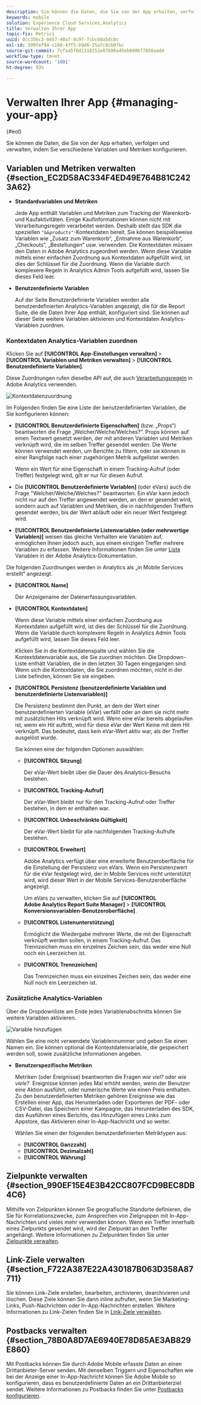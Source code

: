 ```yaml
---
description: Sie können die Daten, die Sie von der App erhalten, verfolgen und verwalten, indem Sie verschiedene Variablen und Metriken konfigurieren.
keywords: mobile
solution: Experience Cloud Services,Analytics
title: Verwalten Ihrer App
topic-fix: Metrics
uuid: 0cc356c3-8457-40a7-8c97-7cbc68a5dc0c
exl-id: 599fef94-c188-47f5-b9d6-25a7c8cb07bc
source-git-commit: 7cfaa5f6d1318151e87698a45eb6006f7850aad4
workflow-type: tm+mt
source-wordcount: '1001'
ht-degree: 93%

---
```


# Verwalten Ihrer App {#managing-your-app}

{#eol}

Sie können die Daten, die Sie von der App erhalten, verfolgen und verwalten, indem Sie verschiedene Variablen und Metriken konfigurieren.

## Variablen und Metriken verwalten  {#section_EC2D58AC334F4ED49E764B81C2423A62}

* **Standardvariablen und Metriken**

   Jede App enthält Variablen und Metriken zum Tracking der Warenkorb- und Kaufaktivitäten. Einige Kaufinformationen können nicht mit Verarbeitungsregeln verarbeitet werden. Deshalb stellt das SDK die speziellen `"&&products"`-Kontextdaten bereit. Sie können beispielsweise Variablen wie „Zusatz zum Warenkorb“, „Entnahme aus Warenkorb“, „Checkouts“, „Bestellungen“ usw. verwenden. Die Kontextdaten müssen den Daten in Adobe Analytics zugeordnet werden. Wenn diese Variable mittels einer einfachen Zuordnung aus Kontextdaten aufgefüllt wird, ist dies der Schlüssel für die Zuordnung. Wenn die Variable durch komplexere Regeln in Analytics Admin Tools aufgefüllt wird, lassen Sie dieses Feld leer.

* **Benutzerdefinierte Variablen**

   Auf der Seite Benutzerdefinierte Variablen werden alle benutzerdefinierten Analytics-Variablen angezeigt, die für die Report Suite, die die Daten Ihrer App enthält, konfiguriert sind. Sie können auf dieser Seite weitere Variablen aktivieren und Kontextdaten Analytics-Variablen zuordnen.

### Kontextdaten Analytics-Variablen zuordnen

Klicken Sie auf **[!UICONTROL App-Einstellungen verwalten]** > **[!UICONTROL Variablen und Metriken verwalten]** > **[!UICONTROL Benutzerdefinierte Variablen]**.

Diese Zuordnungen rufen dieselbe API auf, die auch [Verarbeitungsregeln](https://experienceleague.adobe.com/docs/analytics/admin/admin-tools/processing-rules/processing-rules.html?lang=de) in Adobe Analytics verwenden.

![Kontextdatenzuordnung](assets/custom_data_content.png)

Im Folgenden finden Sie eine Liste der benutzerdefinierten Variablen, die Sie konfigurieren können:

* **[!UICONTROL Benutzerdefinierte Eigenschaften]** (bzw. „Props“) beantworten die Frage „Welcher/Welche/Welches?“. Props können auf einen Textwert gesetzt werden, der mit anderen Variablen und Metriken verknüpft wird, die im selben Treffer gesendet werden. Die Werte können verwendet werden, um Berichte zu filtern, oder sie können in einer Rangfolge nach einer zugehörigen Metrik aufgelistet werden.

   Wenn ein Wert für eine Eigenschaft in einem Tracking-Aufruf (oder Treffer) festgelegt wird, gilt er nur für diesen Aufruf.

* Die **[!UICONTROL Benutzerdefinierte Variablen]** (oder eVars) auch die Frage &quot;Welcher/Welche/Welches?&quot; beantworten. Ein eVar kann jedoch nicht nur auf den Treffer angewendet werden, an den er gesendet wird, sondern auch auf Variablen und Metriken, die in nachfolgenden Treffern gesendet werden, bis der Wert abläuft oder ein neuer Wert festgelegt wird.
* **[!UICONTROL Benutzerdefinierte Listenvariablen (oder mehrwertige Variablen)]** weisen das gleiche Verhalten wie Variablen auf, ermöglichen Ihnen jedoch auch, aus einem einzigen Treffer mehrere Variablen zu erfassen. Weitere Informationen finden Sie unter [Liste](https://experienceleague.adobe.com/docs/analytics/implementation/vars/page-vars/list.html?lang=de) Variablen in der Adobe Analytics-Dokumentation.

Die folgenden Zuordnungen werden in Analytics als „in Mobile Services erstellt“ angezeigt.

* **[!UICONTROL Name]**

   Der Anzeigename der Datenerfassungsvariablen.

* **[!UICONTROL Kontextdaten]**

   Wenn diese Variable mittels einer einfachen Zuordnung aus Kontextdaten aufgefüllt wird, ist dies der Schlüssel für die Zuordnung. Wenn die Variable durch komplexere Regeln in Analytics Admin Tools aufgefüllt wird, lassen Sie dieses Feld leer.

   Klicken Sie in die Kontextdatenspalte und wählen Sie die Kontextdatenvariable aus, die Sie zuordnen möchten. Die Dropdown-Liste enthält Variablen, die in den letzten 30 Tagen eingegangen sind. Wenn sich die Kontextdaten, die Sie zuordnen möchten, nicht in der Liste befinden, können Sie sie eingeben.

* **[!UICONTROL Persistenz (benutzerdefinierte Variablen und benutzerdefinierte Listenvariablen)]**

   Die Persistenz bestimmt den Punkt, an dem der Wert einer benutzerdefinierten Variable (eVar) verfällt oder an dem sie nicht mehr mit zusätzlichen Hits verknüpft wird. Wenn eine eVar bereits abgelaufen ist, wenn ein Hit auftritt, wird für diese eVar der Wert Keine mit dem Hit verknüpft. Das bedeutet, dass kein eVar-Wert aktiv war, als der Treffer ausgelöst wurde.

   Sie können eine der folgenden Optionen auswählen:

   * **[!UICONTROL Sitzung]**

      Der eVar-Wert bleibt über die Dauer des Analytics-Besuchs bestehen.

   * **[!UICONTROL Tracking-Aufruf]**

      Der eVar-Wert bleibt nur für den Tracking-Aufruf oder Treffer bestehen, in dem er enthalten war.

   * **[!UICONTROL Unbeschränkte Gültigkeit]**

      Der eVar-Wert bleibt für alle nachfolgenden Tracking-Aufrufe bestehen.
   * **[!UICONTROL Erweitert]**

      Adobe Analytics verfügt über eine erweiterte Benutzeroberfläche für die Einstellung der Persistenz von eVars. Wenn ein Persistenzwert für die eVar festgelegt wird, der in Mobile Services nicht unterstützt wird, wird dieser Wert in der Mobile Services-Benutzeroberfläche angezeigt.

      Um eVars zu verwalten, klicken Sie auf **[!UICONTROL Adobe Analytics Report Suite Manager]** > **[!UICONTROL Konversionsvariablen-Benutzeroberfläche]**.

   * **[!UICONTROL Listenunterstützung]**

      Ermöglicht die Wiedergabe mehrerer Werte, die mit der Eigenschaft verknüpft werden sollen, in einem Tracking-Aufruf. Das Trennzeichen muss ein einzelnes Zeichen sein, das weder eine Null noch ein Leerzeichen ist.

   * **[!UICONTROL Trennzeichen]**

      Das Trennzeichen muss ein einzelnes Zeichen sein, das weder eine Null noch ein Leerzeichen ist.

### Zusätzliche Analytics-Variablen

Über die Dropdownliste am Ende jedes Variablenabschnitts können Sie weitere Variablen aktivieren.

![Variable hinzufügen](assets/add_variable.png)

Wählen Sie eine nicht verwendete Variablennummer und geben Sie einen Namen ein. Sie können optional die Kontextdatenvariable, die gespeichert werden soll, sowie zusätzliche Informationen angeben.

* **Benutzerspezifische Metriken**

   Metriken (oder Ereignisse) beantworten die Fragen *wie viel?* oder *wie viele?*. Ereignisse können jedes Mal erhöht werden, wenn der Benutzer eine Aktion ausführt, oder numerische Werte wie einen Preis enthalten. Zu den benutzerdefinierten Metriken gehören Ereignisse wie das Erstellen einer App, das Herunterladen oder Exportieren der PDF- oder CSV-Datei, das Speichern einer Kampagne, das Herunterladen des SDK, das Ausführen eines Berichts, das Hinzufügen eines Links zum Appstore, das Aktivieren einer In-App-Nachricht und so weiter.

   Wählen Sie einen der folgenden benutzerdefinierten Metriktypen aus:

   * **[!UICONTROL Ganzzahl]**
   * **[!UICONTROL Dezimalzahl]**
   * **[!UICONTROL Währung]**

## Zielpunkte verwalten {#section_990EF15E4E3B42CC807FCD9BEC8DB4C6}

Mithilfe von Zielpunkten können Sie geografische Standorte definieren, die Sie für Korrelationszwecke, zum Ansprechen von Zielgruppen mit In-App-Nachrichten und vieles mehr verwenden können. Wenn ein Treffer innerhalb eines Zielpunkts gesendet wird, wird der Zielpunkt an den Treffer angehängt. Weitere Informationen zu Zielpunkten finden Sie unter  [Zielpunkte verwalten](/help/using/location/t-manage-points.md).

## Link-Ziele verwalten {#section_F722A387E22A430187B063D358A87711}

Sie können Link-Ziele erstellen, bearbeiten, archivieren, dearchivieren und löschen. Diese Ziele können Sie dann inline aufrufen, wenn Sie Marketing-Links, Push-Nachrichten oder In-App-Nachrichten erstellen. Weitere Informationen zu Link-Zielen finden Sie in [Link-Ziele verwalten](/help/using/acquisition-main/c-manage-link-destinations/t-archive-unarchive-link-destinations.md).

## Postbacks verwalten {#section_78B0A8D7AE6940E78D85AE3AB829E860}

Mit Postbacks können Sie durch Adobe Mobile erfasste Daten an einen Drittanbieter-Server senden. Mit denselben Triggern und Eigenschaften wie bei der Anzeige einer In-App-Nachricht können Sie Adobe Mobile so konfigurieren, dass es benutzerdefinierte Daten an ein Drittanbieterziel sendet. Weitere Informationen zu Postbacks finden Sie unter  [Postbacks konfigurieren](/help/using/c-manage-app-settings/c-mob-confg-app/signals.md).
